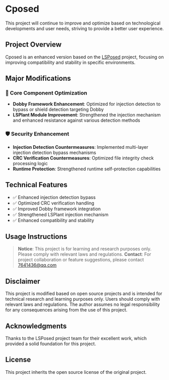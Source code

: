 # Cposed

This project will continue to improve and optimize based on technological developments and user needs, striving to provide a better user experience.
  
## Project Overview

Cposed is an enhanced version based on the [LSPosed](https://github.com/LSPosed/LSPosed) project, focusing on improving compatibility and stability in specific environments.

## Major Modifications

### 🔧 Core Component Optimization
- **Dobby Framework Enhancement**: Optimized for injection detection to bypass or shield detection targeting Dobby
- **LSPlant Module Improvement**: Strengthened the injection mechanism and enhanced resistance against various detection methods

### 🛡️ Security Enhancement

- **Injection Detection Countermeasures**: Implemented multi-layer injection detection bypass mechanisms
- **CRC Verification Countermeasures**: Optimized file integrity check processing logic
- **Runtime Protection**: Strengthened runtime self-protection capabilities

## Technical Features

- ✅ Enhanced injection detection bypass
- ✅ Optimized CRC verification handling
- ✅ Improved Dobby framework integration
- ✅ Strengthened LSPlant injection mechanism
- ✅ Enhanced compatibility and stability

## Usage Instructions

> **Notice**: This project is for learning and research purposes only. Please comply with relevant laws and regulations.
> **Contact**: For project collaboration or feature suggestions, please contact 7641436@qq.com

## Disclaimer

This project is modified based on open source projects and is intended for technical research and learning purposes only. Users should comply with relevant laws and regulations. The author assumes no legal responsibility for any consequences arising from the use of this project.

## Acknowledgments

Thanks to the LSPosed project team for their excellent work, which provided a solid foundation for this project.

## License

This project inherits the open source license of the original project. 
